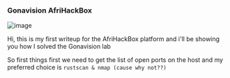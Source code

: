 <h3> Gonavision AfriHackBox </h3>

![image](https://github.com/user-attachments/assets/ff27ee41-d2d1-4088-aa7d-4301b8f5dfa0)

Hi, this is my first writeup for the AfriHackBox platform and i'll be showing you how I solved the Gonavision lab

So first things first we need to get the list of open ports on the host and my preferred choice is `rustscan & nmap (cause why not??)`
